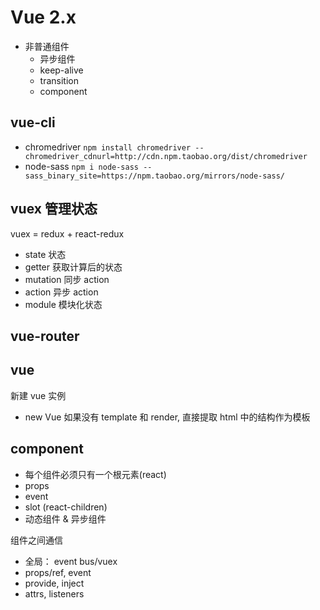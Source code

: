 # Vue 2.x

- 非普通组件
  - 异步组件
  - keep-alive
  - transition
  - component
  
## vue-cli

- chromedriver `npm install chromedriver --chromedriver_cdnurl=http://cdn.npm.taobao.org/dist/chromedriver`
- node-sass `npm i node-sass --sass_binary_site=https://npm.taobao.org/mirrors/node-sass/`

## vuex 管理状态

vuex = redux + react-redux

- state 状态
- getter 获取计算后的状态
- mutation 同步 action
- action 异步 action
- module 模块化状态

## vue-router

## vue

新建 vue 实例

- new Vue 如果没有 template 和 render, 直接提取 html 中的结构作为模板

## component

- 每个组件必须只有一个根元素(react)
- props
- event
- slot (react-children)
- 动态组件 & 异步组件

组件之间通信

- 全局： event bus/vuex
- props/ref, event
- provide, inject
- attrs, listeners
